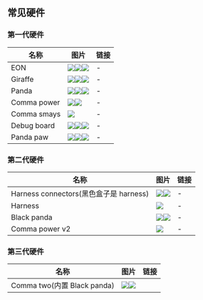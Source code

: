 ## 常见硬件

### 第一代硬件

名称|图片|链接
-|-|-
EON|<img src="/files/eon_front.jpg" class="max-h-100"><img src="/files/eon_back1.jpg" class="max-h-100"><img src="/files/eon_back.jpg" class="max-h-100">|-
Giraffe|<img src="/files/giraffe1.png" class="max-h-100"><img src="/files/giraffe2.png" class="max-h-100"><img src="/files/giraffe3.png" class="max-h-100">|-
Panda|<img src="/files/panda1.png" class="max-h-100"><img src="/files/panda2.png" class="max-h-100"><img src="/files/panda3.png" class="max-h-100">|-
Comma power|<img src="/files/comma_power1.jpg" class="max-h-100"><img src="/files/comma_power2.jpg" class="max-h-100">|-
Comma smays|<img src="/files/comma_smays_1.png" class="max-h-100">|-
Debug board|<img src="/files/debug_board1.png" class="max-h-100"><img src="/files/debug_board2.png" class="max-h-100"><img src="/files/debug_board3.png" class="max-h-100">|-
Panda paw|<img src="/files/panda_paw1.png" class="max-h-100"><img src="/files/panda_paw2.png" class="max-h-100"><img src="/files/panda_paw3.png" class="max-h-100">|-


### 第二代硬件

名称|图片|链接
-|-|-
Harness connectors(黑色盒子是 harness)|<img src="/files/harness_connectors_with_harness.png" class="max-h-100"><img src="/files/harness_connectors.png" class="max-h-100">|-
Harness|<img src="/files/harness1.jpeg" class="max-h-100">|-
Black panda|<img src="/files/black_panda.png" class="max-h-100"><img src="/files/black_panda1.png" class="max-h-100">|-
Comma power v2|<img src="/files/comma_power_v2.png" class="max-h-100">|-

### 第三代硬件

名称|图片|链接
-|-|-
Comma two(内置 Black panda)|<img src="/files/comma_2_1.jpg" class="max-h-100"><img src="/files/comma_2_2.jpg" class="max-h-100">

